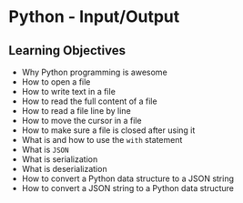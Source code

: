 # Python - Input/Output

## Learning Objectives
*   Why Python programming is awesome
*   How to open a file
*   How to write text in a file
*   How to read the full content of a file
*   How to read a file line by line
*   How to move the cursor in a file
*   How to make sure a file is closed after using it
*   What is and how to use the `with` statement
*   What is `JSON`
*   What is serialization
*   What is deserialization
*   How to convert a Python data structure to a JSON string
*   How to convert a JSON string to a Python data structure
